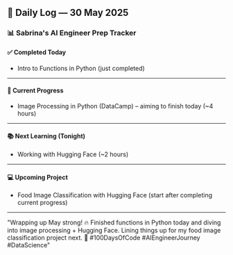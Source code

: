 ## 📆 Daily Log — 30 May 2025

### 📊 Sabrina's AI Engineer Prep Tracker

#### ✅ Completed Today
- Intro to Functions in Python (just completed)

---

#### 🔄 Current Progress
- Image Processing in Python (DataCamp) – aiming to finish today (~4 hours)

---

#### 📚 Next Learning (Tonight)
- Working with Hugging Face (~2 hours)

---

#### 💻 Upcoming Project
- Food Image Classification with Hugging Face (start after completing current progress)

---

"Wrapping up May strong! 🔥 Finished functions in Python today and diving into image processing + Hugging Face. Lining things up for my food image classification project next. 🚀
#100DaysOfCode #AIEngineerJourney #DataScience"
